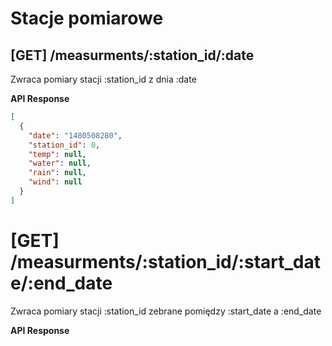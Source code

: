 # Stacje pomiarowe

## [GET] /measurments/:station_id/:date

Zwraca pomiary stacji :station_id z dnia :date

<!-- TODO: przykładowy respone -->
**API Response**
```json
[
  {
    "date": "1480508280",
    "station_id": 0,
    "temp": null,
    "water": null,
    "rain": null,
    "wind": null
  }
]
```

# [GET] /measurments/:station_id/:start_date/:end_date

Zwraca pomiary stacji :station_id zebrane pomiędzy :start_date a :end_date

<!-- TODO: przykładowy respone -->
**API Response**
```json

```
